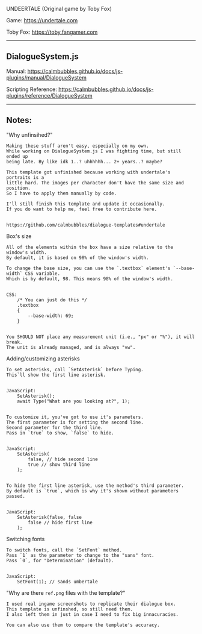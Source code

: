 UNDEERTALE (Original game by Toby Fox)


Game: https://undertale.com

Toby Fox: https://toby.fangamer.com



---------------
DialogueSystem.js
---------------

Manual: https://calmbubbles.github.io/docs/js-plugins/manual/DialogueSystem

Scripting Reference: https://calmbubbles.github.io/docs/js-plugins/reference/DialogueSystem



---------------
Notes:
---------------

"Why unfinsihed?"

    Making these stuff aren't easy, especially on my own.
    While working on DialogueSystem.js I was fighting time, but still ended up
    being late. By like idk 1..? uhhhhhh... 2+ years..? maybe?

    This template got unfinished because working with undertale's portraits is a
    little hard. The images per character don't have the same size and position.
    So I have to apply them manually by code.

    I'll still finish this template and update it occasionally.
    If you do want to help me, feel free to contribute here.


    https://github.com/calmbubbles/dialogue-templates#undertale


Box's size

    All of the elements within the box have a size relative to the window's width.
    By default, it is based on 98% of the window's width.

    To change the base size, you can use the `.textbox` element's `--base-width` CSS variable.
    Which is by default, 98. This means 98% of the window's width.


    CSS:
        /* You can just do this */
        .textbox
        {
            --base-width: 69;
        }

    
    You SHOULD NOT place any measurement unit (i.e., "px" or "%"), it will break.
    The unit is already managed, and is always "vw".


Adding/customizing asterisks

    To set asterisks, call `SetAsterisk` before Typing.
    This`ll show the first line asterisk.


    JavaScript:
        SetAsterisk();
        await Type("What are you looking at?", 1);
    

    To customize it, you've got to use it's parameters.
    The first parameter is for setting the second line.
    Second parameter for the third line.
    Pass in `true` to show, `false` to hide.


    JavaScript:
        SetAsterisk(
            false, // hide second line
            true // show third line
        );

    
    To hide the first line asterisk, use the method's third parameter.
    By default is `true`, which is why it's shown without parameters passed.


    JavaScript:
        SetAsterisk(false, false
            false // hide first line
        );



Switching fonts

    To switch fonts, call the `SetFont` method.
    Pass `1` as the parameter to change to the "sans" font.
    Pass `0`, for "Determination" (default).

    
    JavaScript:
        SetFont(1); // sands umbertale


"Why are there `ref.png` files with the template?"

    I used real ingame screenshots to replicate their dialogue box.
    This template is unfinshed, so still need them.
    I also left them in just in case I need to fix big innacuracies.

    You can also use them to compare the template's accuracy.